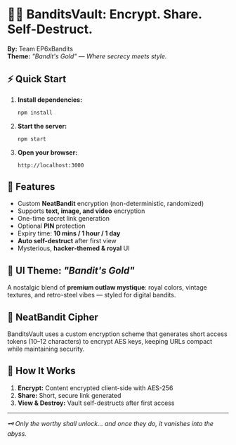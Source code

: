 # 🏴‍☠️ BanditsVault: Encrypt. Share. Self-Destruct.

**By:** Team EP6xBandits  
**Theme:** *"Bandit's Gold" — Where secrecy meets style.*

## ⚡ Quick Start

1. **Install dependencies:**
   ```bash
   npm install
   ```

2. **Start the server:**
   ```bash
   npm start
   ```

3. **Open your browser:**
   ```
   http://localhost:3000
   ```

## 🔐 Features

- Custom **NeatBandit** encryption (non-deterministic, randomized)
- Supports **text, image, and video** encryption
- One-time secret link generation
- Optional **PIN** protection
- Expiry time: **10 mins / 1 hour / 1 day**
- **Auto self-destruct** after first view
- Mysterious, **hacker-themed & royal** UI

## 🎨 UI Theme: *"Bandit's Gold"*

A nostalgic blend of **premium outlaw mystique**: royal colors, vintage textures, and retro-steel vibes — styled for digital bandits.

## 🧠 NeatBandit Cipher

BanditsVault uses a custom encryption scheme that generates short access tokens (10–12 characters) to encrypt AES keys, keeping URLs compact while maintaining security.

## 🔁 How It Works

1. **Encrypt:** Content encrypted client-side with AES-256
2. **Share:** Short, secure link generated
3. **View & Destroy:** Vault self-destructs after first access

---

*🗝️ Only the worthy shall unlock… and once they do, it vanishes into the abyss.*